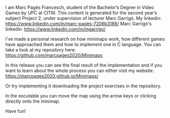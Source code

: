 I am Marc Pagès Francesch, student of the Bachelor’s Degree in Video Games by UPC at CITM. This content is generated for the second year’s subject Project 2, under supervision of lecturer Marc Garrigó. 
My linkedin: https://www.linkedin.com/in/marc-pagès-7206b3186/
Marc Garrigó's linkedin: https://www.linkedin.com/in/mgarrigo/
 
I've made a personal research on how minimaps work, how different games have approached them and how to implement one in C language. You can take a look at my repository here: 
https://github.com/marcpages2020/Minimaps

In this release you can see the final result of the implementation and if you want to learn about the whole process you can either visit my website:
https://marcpages2020.github.io/Minimaps/

Or try implementing it downloading the project exercises in the repository.

In the excutable you can move the map using the arrow keys or clicking directly onto the minimap. 

Have fun!

